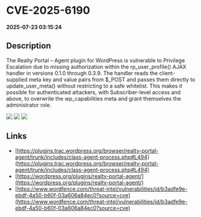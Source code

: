 # CVE-2025-6190

**2025-07-23 03:15:24**

## Description
The Realty Portal – Agent plugin for WordPress is vulnerable to Privilege Escalation due to missing authorization within the rp_user_profile() AJAX handler in versions 0.1.0 through 0.3.9. The handler reads the client-supplied meta key and value pairs from $_POST and passes them directly to update_user_meta() without restricting to a safe whitelist. This makes it possible for authenticated attackers, with Subscriber-level access and above, to overwrite the wp_capabilities meta and grant themselves the administrator role.

![](https://img.shields.io/static/v1?label=Score&message=8.8&color=red)
![](https://img.shields.io/static/v1?label=Severity&message=HIGH&color=red)
![](https://img.shields.io/static/v1?label=CWE&message=Auth&color=green)

## Links
- [https://plugins.trac.wordpress.org/browser/realty-portal-agent/trunk/includes/class-agent-process.php#L494](https://plugins.trac.wordpress.org/browser/realty-portal-agent/trunk/includes/class-agent-process.php#L494)
- [https://wordpress.org/plugins/realty-portal-agent/](https://wordpress.org/plugins/realty-portal-agent/)
- [https://www.wordfence.com/threat-intel/vulnerabilities/id/b3adfe9e-ebdf-4a50-b60f-03a606a84ec0?source=cve](https://www.wordfence.com/threat-intel/vulnerabilities/id/b3adfe9e-ebdf-4a50-b60f-03a606a84ec0?source=cve)

